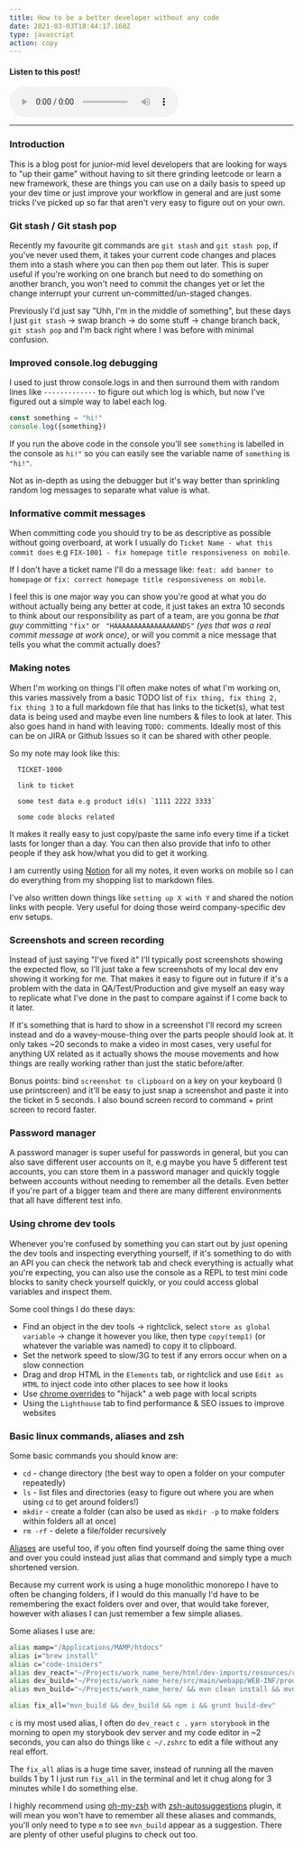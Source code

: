 ```yaml
---
title: How to be a better developer without any code
date: 2021-03-03T18:44:17.168Z
type: javascript
action: copy
---
```



#### Listen to this post!
<audio controls="controls">
  <source type="audio/mp3" src="./how-to-be-a-better-developer-without-code.mp3"></source>
</audio>
<hr />

### Introduction

This is a blog post for junior-mid level developers that are looking for ways to "up their game" without having to sit there grinding leetcode or learn a new framework, these are things you can use on a daily basis to speed up your dev time or just improve your workflow in general and are just some tricks I've picked up so far that aren't very easy to figure out on your own.



### Git stash / Git stash pop

Recently my favourite git commands are `git stash` and `git stash pop`, if you've never used them, it takes your current code changes and places them into a stash where you can then `pop` them out later. This is super useful if you're working on one branch but need to do something on another branch, you won't need to commit the changes yet or let the change interrupt your current un-committed/un-staged changes. 

Previously I'd just say "Uhh, I'm in the middle of something", but these days I just `git stash` -> swap branch -> do some stuff -> change branch back, `git stash pop` and I'm back right where I was before with minimal confusion. 



### Improved console.log debugging

I used to just throw console.logs in and then surround them with random lines like `-------------` to figure out which log is which, but now I've figured out a simple way to label each log.

```js
const something = "hi!"
console.log({something})
```

If you run the above code in the console you'll see `something` is labelled in the console as `hi!"` so you can easily see the variable name of `something` is `"hi!"`. 

Not as in-depth as using the debugger but it's way better than sprinkling random log messages to separate what value is what.


### Informative commit messages

When committing code you should try to be as descriptive as possible without going overboard, at work I usually do `Ticket Name - what this commit does` e.g `FIX-1001 - fix homepage title responsiveness on mobile`.

If I don't have a ticket name I'll do a message like: `feat: add banner to homepage` or `fix: correct homepage title responsiveness on mobile`.

I feel this is one major way you can show you're good at what you do without actually being any better at code, it just takes an extra 10 seconds to think about our responsibility as part of a team, are you gonna be *that guy* committing `"fix"` or ` "HAAAAAAAAAAAAAAAANDS"` *(yes that was a real commit message at work once)*, or will you commit a nice message that tells you what the commit actually does?



### Making notes


When I'm working on things I'll often make notes of what I'm working on, this varies massively from a basic TODO list of `fix thing, fix thing 2, fix thing 3` to a full markdown file that has links to the ticket(s), what test data is being used and maybe even line numbers & files to look at later. This also goes hand in hand with leaving `TODO:` comments. Ideally most of this can be on JIRA or Github Issues so it can be shared with other people.

So my note may look like this:
```
  TICKET-1000

  link to ticket

  some test data e.g product id(s) `1111 2222 3333`

  some code blocks related
```

It makes it really easy to just copy/paste the same info every time if a ticket lasts for longer than a day. You can then also provide that info to other people if they ask how/what you did to get it working.



I am currently using [Notion](https://www.notion.so/) for all my notes, it even works on mobile so I can do everything from my shopping list to markdown files. 

I've also written down things like `setting up X with Y` and shared the notion links with people. Very useful for doing those weird company-specific dev env setups.


### Screenshots and screen recording

Instead of just saying "I've fixed it" I'll typically post screenshots showing the expected flow, so I'll just take a few screenshots of my local dev env showing it working for me. That makes it easy to figure out in future if it's a problem with the data in QA/Test/Production and give myself an easy way to replicate what I've done in the past to compare against if I come back to it later. 

If it's something that is hard to show in a screenshot I'll record my screen instead and do a wavey-mouse-thing over the parts people should look at. It only takes ~20 seconds to make a video in most cases, very useful for anything UX related as it actually shows the mouse movements and how things are really working rather than just the static before/after.

Bonus points: bind `screenshot to clipboard` on a key on your keyboard (I use printscreen) and it'll be easy to just snap a screenshot and paste it into the ticket in 5 seconds. I also bound screen record to command + print screen to record faster.


### Password manager

A password manager is super useful for passwords in general, but you can also save different user accounts on it, e.g maybe you have 5 different test accounts, you can store them in a password manager and quickly toggle between accounts without needing to remember all the details. Even better if you're part of a bigger team and there are many different environments that all have different test info.


### Using chrome dev tools

Whenever you're confused by something you can start out by just opening the dev tools and inspecting everything yourself, if it's something to do with an API you can check the network tab and check everything is actually what you're expecting, you can also use the console as a REPL to test mini code blocks to sanity check yourself quickly, or you could access global variables and inspect them.

Some cool things I do these days:

- Find an object in the dev tools -> rightclick, select `store as global variable` -> change it however you like, then type `copy(temp1)` (or whatever the variable was named) to copy it to clipboard.
- Set the network speed to slow/3G to test if any errors occur when on a slow connection
- Drag and drop HTML in the `Elements` tab, or rightclick and use `Edit as HTML` to inject code into other places to see how it looks
- Use [chrome overrides](https://developers.google.com/web/updates/2018/01/devtools#overrides) to "hijack" a web page with local scripts
- Using the `Lighthouse` tab to find performance & SEO issues to improve websites



### Basic linux commands, aliases and zsh

Some basic commands you should know are:
- `cd` - change directory (the best way to open a folder on your computer repeatedly)
- `ls` - list files and directories (easy to figure out where you are when using `cd` to get around folders!)
- `mkdir` - create a folder (can also be used as `mkdir -p` to make folders within folders all at once)
- `rm -rf` - delete a file/folder recursively

[Aliases](https://thorsten-hans.com/5-types-of-zsh-aliases) are useful too, if you often find yourself doing the same thing over and over you could instead just alias that command and simply type a much shortened version.



Because my current work is using a huge monolithic monorepo I have to often be changing folders, if I would do this manually I'd have to be remembering the exact folders over and over, that would take forever, however with aliases I can just remember a few simple aliases.

Some aliases I use are:

```bash
alias mamp="/Applications/MAMP/htdocs"
alias i="brew install"
alias c="code-insiders"
alias dev_react="~/Projects/work_name_here/html/dev-imports/resources/react-module"
alias dev_build="~/Projects/work_name_here/src/main/webapp/WEB-INF/prod-resources-config/"
alias mvn_build="~/Projects/work_name_here/ && mvn clean install && mvn eclipse:clean && mvn eclipse:eclipse -Dwtpversion=2.0"

alias fix_all="mvn_build && dev_build && npm i && grunt build-dev"
```


`c` is my most used alias, I often do `dev_react` `c .` `yarn storybook` in the morning to open my storybook dev server and my code editor in ~2 seconds, you can also do things like `c ~/.zshrc` to edit a file without any real effort.

The `fix_all` alias is a huge time saver, instead of running all the maven builds 1 by 1 I just run `fix_all` in the terminal and let it chug along for 3 minutes while I do something else.


I highly recommend using [oh-my-zsh](https://ohmyz.sh/) with [zsh-autosuggestions](https://github.com/zsh-users/zsh-autosuggestions) plugin, it will mean you won't have to remember all these aliases and commands, you'll only need to type `m` to see `mvn_build` appear as a suggestion. There are plenty of other useful plugins to check out too.
